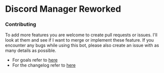 # Discord Manager Reworked
### Contributing
To add more features you are welcome to create pull requests or issues. 
I'll look at them and see if I want to merge or implement these feature. If you encounter any bugs while using this bot, 
please also create an issue with as many details as possible.

- For goals refer to [here](assets/Goals.md)
- For the changelog refer to [here](assets/Changelog.md)
